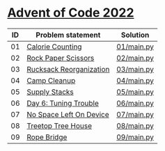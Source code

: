 # [Advent of Code 2022](https://adventofcode.com/2022)


| ID | Problem statement                                              | Solution                 |
|----|----------------------------------------------------------------|--------------------------|
| 01 | [Calorie Counting](https://adventofcode.com/2022/day/1)        | [01/main.py](01/main.py) |
| 02 | [Rock Paper Scissors](https://adventofcode.com/2022/day/2)     | [02/main.py](02/main.py) |
| 03 | [Rucksack Reorganization](https://adventofcode.com/2022/day/3) | [03/main.py](03/main.py) |
| 04 | [Camp Cleanup](https://adventofcode.com/2022/day/4)            | [04/main.py](04/main.py) |
| 05 | [Supply Stacks](https://adventofcode.com/2022/day/5)           | [05/main.py](05/main.py) |
| 06 | [Day 6: Tuning Trouble](https://adventofcode.com/2022/day/6)   | [06/main.py](06/main.py) |
| 07 | [No Space Left On Device](https://adventofcode.com/2022/day/7) | [07/main.py](07/main.py) |
| 08 | [Treetop Tree House](https://adventofcode.com/2022/day/8)      | [08/main.py](08/main.py) |
| 09 | [Rope Bridge](https://adventofcode.com/2022/day/9)             | [09/main.py](09/main.py) |

